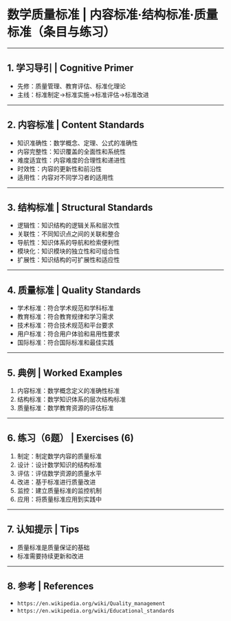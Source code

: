 # 数学质量标准 | 内容标准·结构标准·质量标准（条目与练习）

---

## 1. 学习导引 | Cognitive Primer

- 先修：质量管理、教育评估、标准化理论
- 主线：标准制定→标准实施→标准评估→标准改进

---

## 2. 内容标准 | Content Standards

- 知识准确性：数学概念、定理、公式的准确性
- 内容完整性：知识覆盖的全面性和系统性
- 难度适宜性：内容难度的合理性和递进性
- 时效性：内容的更新性和前沿性
- 适用性：内容对不同学习者的适用性

---

## 3. 结构标准 | Structural Standards

- 逻辑性：知识结构的逻辑关系和层次性
- 关联性：不同知识点之间的关联和整合
- 导航性：知识体系的导航和检索便利性
- 模块化：知识模块的独立性和可组合性
- 扩展性：知识结构的可扩展性和适应性

---

## 4. 质量标准 | Quality Standards

- 学术标准：符合学术规范和学科标准
- 教育标准：符合教育规律和学习需求
- 技术标准：符合技术规范和平台要求
- 用户标准：符合用户体验和易用性要求
- 国际标准：符合国际标准和最佳实践

---

## 5. 典例 | Worked Examples

1) 内容标准：数学概念定义的准确性标准
2) 结构标准：数学知识体系的层次结构标准
3) 质量标准：数学教育资源的评估标准

---

## 6. 练习（6题） | Exercises (6)

1) 制定：制定数学内容的质量标准
2) 设计：设计数学知识的结构标准
3) 评估：评估数学资源的质量水平
4) 改进：基于标准进行质量改进
5) 监控：建立质量标准的监控机制
6) 应用：将质量标准应用到实践中

---

## 7. 认知提示 | Tips

- 质量标准是质量保证的基础
- 标准需要持续更新和改进

---

## 8. 参考 | References

- `https://en.wikipedia.org/wiki/Quality_management`
- `https://en.wikipedia.org/wiki/Educational_standards`
